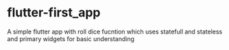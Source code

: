 # flutter-first_app
A simple flutter app with roll dice fucntion which uses statefull and stateless and primary widgets for basic understanding
